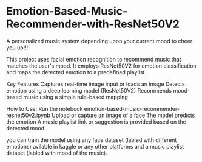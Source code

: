 # Emotion-Based-Music-Recommender-with-ResNet50V2
A personalized music system depending upon your current mood to cheer you up!!!!

This project uses facial emotion recognition to recommend music that matches the user's mood. It employs ResNet50V2 for emotion classification and maps the detected emotion to a predefined playlist.

Key Features
  Captures real-time image input or loads an image
  Detects emotion using a deep learning model (ResNet50V2)
  Recommends mood-based music using a simple rule-based mapping

How to Use:
  Run the notebook emotion-based-music-recommender-resnet50v2.ipynb
  Upload or capture an image of a face
  The model predicts the emotion
  A music playlist link or suggestion is provided based on the detected mood

  you can train the model using any face dataset (labled with different emotions) avilable in kaggle or any other platforms and a music playlist dataset (labled with mood of the music).
